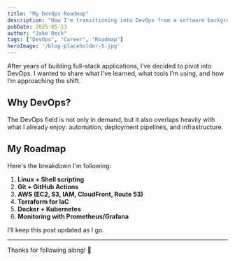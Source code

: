 ```yaml
---
title: "My DevOps Roadmap"
description: "How I'm transitioning into DevOps from a software background."
pubDate: 2025-05-13
author: "Jake Reck"
tags: ["DevOps", "Career", "Roadmap"]
heroImage: '/blog-placeholder-5.jpg'
---
```


After years of building full-stack applications, I’ve decided to pivot into DevOps. I wanted to share what I’ve learned, what tools I’m using, and how I’m approaching the shift.

## Why DevOps?

The DevOps field is not only in demand, but it also overlaps heavily with what I already enjoy: automation, deployment pipelines, and infrastructure.

## My Roadmap

Here's the breakdown I'm following:

1. **Linux + Shell scripting**
2. **Git + GitHub Actions**
3. **AWS (EC2, S3, IAM, CloudFront, Route 53)**
4. **Terraform for IaC**
5. **Docker + Kubernetes**
6. **Monitoring with Prometheus/Grafana**

I’ll keep this post updated as I go.

---

Thanks for following along! 🚀
